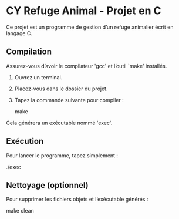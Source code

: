 CY Refuge Animal - Projet en C
===============================

Ce projet est un programme de gestion d’un refuge animalier écrit en langage C.

Compilation
-----------
Assurez-vous d’avoir le compilateur 'gcc' et l’outil `make' installés.

1. Ouvrez un terminal.
2. Placez-vous dans le dossier du projet.
3. Tapez la commande suivante pour compiler :

   make

Cela générera un exécutable nommé 'exec'.

Exécution
---------
Pour lancer le programme, tapez simplement :

   ./exec

Nettoyage (optionnel)
---------------------
Pour supprimer les fichiers objets et l’exécutable générés :

   make clean
